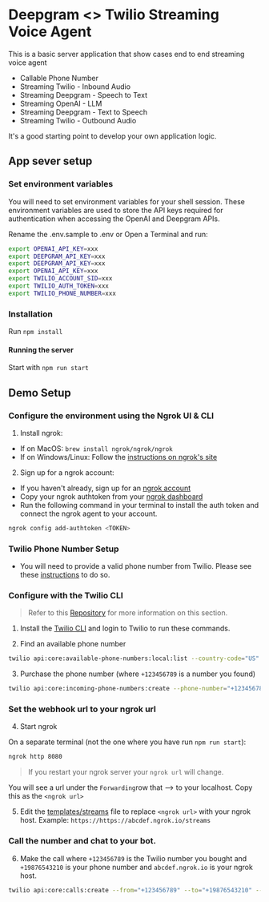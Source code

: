 # Deepgram <> Twilio Streaming Voice Agent

This is a basic server application that show cases end to end streaming voice agent

* Callable Phone Number
* Streaming Twilio - Inbound Audio
* Streaming Deepgram - Speech to Text
* Streaming OpenAI - LLM
* Streaming Deepgram - Text to Speech
* Streaming Twilio - Outbound Audio

It's a good starting point to develop your own application logic.

## App sever setup

### Set environment variables

 You will need to set environment variables for your shell session. These environment variables are used to store the API keys required for authentication when accessing the OpenAI and Deepgram APIs.

Rename the .env.sample to .env
or
Open a Terminal and run:

```sh
export OPENAI_API_KEY=xxx
export DEEPGRAM_API_KEY=xxx
export DEEPGRAM_API_KEY=xxx
export OPENAI_API_KEY=xxx
export TWILIO_ACCOUNT_SID=xxx
export TWILIO_AUTH_TOKEN=xxx
export TWILIO_PHONE_NUMBER=xxx
```

### Installation

Run `npm install`

#### Running the server

Start with `npm run start`

## Demo Setup

### Configure the environment using the Ngrok UI & CLI

1. Install ngrok:
- If on MacOS: `brew install ngrok/ngrok/ngrok`
- If on Windows/Linux: Follow the [instructions on ngrok's site](https://ngrok.com/docs/getting-started/)

2. Sign up for a ngrok account:
- If you haven't already, sign up for an [ngrok account](https://dashboard.ngrok.com/get-started/setup/macos)
- Copy your ngrok authtoken from your [ngrok dashboard](https://dashboard.ngrok.com/get-started/your-authtoken)
- Run the following command in your terminal to install the auth token and connect the ngrok agent to your account.

```sh
ngrok config add-authtoken <TOKEN>
```

### Twilio Phone Number Setup

- You will need to provide a valid phone number from Twilio. Please see these [instructions](https://help.twilio.com/articles/223135247-How-to-Search-for-and-Buy-a-Twilio-Phone-Number-from-Console) to do so.

### Configure with the Twilio CLI

> Refer to this [Repository](https://github.com/twilio/media-streams/tree/master/node/connect-basic) for more information on this section.

1. Install the [Twilio CLI](https://www.twilio.com/docs/twilio-cli/quickstart) and login to Twilio to run these commands.

2. Find an available phone number

```sh
twilio api:core:available-phone-numbers:local:list --country-code="US" --voice-enabled --properties="phoneNumber"`
```

3. Purchase the phone number (where `+123456789` is a number you found)

```sh
twilio api:core:incoming-phone-numbers:create --phone-number="+123456789"`
```

### Set the webhook url to your ngrok url

4. Start ngrok

On a separate terminal (not the one where you have run `npm run start`):

```sh
ngrok http 8080
```
> If you restart your ngrok server your `ngrok url` will change.

You will see a url under the `Forwarding`row that --> to your localhost. Copy this as the `<ngrok url>`

5. Edit the [templates/streams](templates/streams.xml) file to replace `<ngrok url>` with your ngrok host. Example: `https://https://abcdef.ngrok.io/streams`

### Call the number and chat to your bot.

6. Make the call where `+123456789` is the Twilio number you bought and `+19876543210` is your phone number and `abcdef.ngrok.io` is your ngrok host.

```sh
twilio api:core:calls:create --from="+123456789" --to="+19876543210" --url="https://abcdef.ngrok.io/twiml"
```
